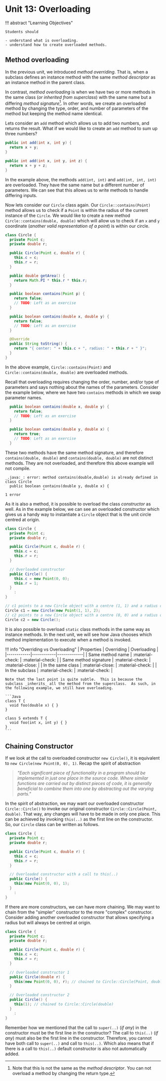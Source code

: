 # Unit 13: Overloading

!!! abstract "Learning Objectives"

    Students should

    - understand what is overloading.
    - understand how to create overloaded methods.

## Method overloading

In the previous unit, we introduced _method overriding_. That is, when a subclass defines an instance method with the same _method descriptor_ as an instance method in the parent class.

In contrast, _method overloading_ is when we have two or more methods in the same class (_or inherited from superclass_) with the same name but a differing _method signature_[^1]. In other words, we create an overloaded method by changing the type, order, and number of parameters of the method but keeping the method name identical. 

[^1]: Note that this is not the same as the _method descriptor_. You can not overload a method by changing the return type.

Lets consider an `add` method which allows us to add two numbers, and returns the result. What if we would like to create an `add` method to sum up three numbers?

```Java
public int add(int x, int y) {
  return x + y;
}

public int add(int x, int y, int z) {
  return x + y + z;
}
```

In the example above, the methods `add(int, int)` and `add(int, int, int)` are overloaded. They have the same name but a different number of parameters. We can see that this allows us to write methods to handle differing inputs. 

Now lets consider our `Circle` class again. Our `Circle::contains(Point)` method allows us to check if a `Point` is within the radius of the current instance of the `Circle`. We would like to create a new method `Circle::contains(double, double)` which will allow us to check if an `x` and `y` coordinate (_another valid representation of a point_) is within our circle.

```Java
class Circle {
  private Point c;   
  private double r;  

  public Circle(Point c, double r) {
    this.c = c;
    this.r = r;
  }

  public double getArea() {
    return Math.PI * this.r * this.r;
  }

  public boolean contains(Point p) {
    return false;
    // TODO: Left as an exercise
  }

  public boolean contains(double x, double y) {
    return false;
    // TODO: Left as an exercise
  }

  @Override
  public String toString() {
    return "{ center: " + this.c + ", radius: " + this.r + " }";
  }
}
```

In the above example, `Circle::contains(Point)` and `Circle::contains(double, double)` are overloaded methods. 

Recall that overloading requires changing the order, number, and/or type of parameters and says nothing about the names of the parameters. Consider the example below, where we have two `contains` methods in which we swap parameter names. 

```Java
  public boolean contains(double x, double y) {
    return false;
    // TODO: Left as an exercise
  }

  public boolean contains(double y, double x) {
    return true;
    // TODO: Left as an exercise
  }
```

These two methods have the same method signature, and therefore `contains(double, double)` and `contains(double, double)` are not distinct methods. They are not overloaded, and therefore this above example will not compile.

```
_.java:_: error: method contains(double,double) is already defined in class Circle
  public boolean contains(double y, double x) {
                 ^
1 error
```

As it is also a method, it is possible to overload the class _constructor_ as well. As in the example below, we can see an overloaded constructor which gives us a handy way to instantiate a `Circle` object that is the unit circle centred at origin.

```Java
class Circle {
  private Point c; 
  private double r;

  public Circle(Point c, double r) {
    this.c = c;
    this.r = r;
  }

  // Overloaded constructor
  public Circle() {
    this.c = new Point(0, 0);
    this.r = 1;
  }
    :
}
```

```Java
// c1 points to a new Circle object with a centre (1, 1) and a radius of 2
Circle c1 = new Circle(new Point(1, 1), 2); 
// c2 points to a new Circle object with a centre (0, 0) and a radius of 1
Circle c2 = new Circle();
```

It is also possible to overload `static` class methods in the same way as instance methods. In the next unit, we will see how Java chooses which method implementation to execute when a method is invoked.

!!! info "Overriding vs Overloading"
    | Properties | Overriding | Overloading |
    |------------|------------|-------------|
    | Same method name | :material-check: | :material-check: |
    | Same method signature | :material-check: | :material-close: |
    | In the same class | :material-close: | :material-check: |
    | In the subclass | :material-check: | :material-check: |

    Note that the last point is quite subtle.  This is because the subclass _inherits_ all the method from the superclass.  As such, in the following example, we still have overloading.

    ```Java
    class T {
      void foo(double x) { }
    }

    class S extends T {
      void foo(int x, int y) { }
    }
    ```

## Chaining Constructor

If we look at the call to overloaded constructor `new Circle()`, it is equivalent to `new Circle(new Point(0, 0), 1)`.  Recap the spirit of abstraction

> _"Each significant piece of functionality in a program should be implemented in just one place in the source code. Where similar functions are carried out by distinct pieces of code, it is generally beneficial to combine them into one by abstracting out the varying parts."_

In the spirit of abstraction, we may want our overloaded constructor `Circle::Circle()` to invoke our original constructor `Circle::Circle(Point, double)`.  That way, any changes will have to be made in only one place.  This can be achieved by invoking `this(..)` as the first line on the constructor.  So, our `Circle` class can be written as follows.

```Java
class Circle {
  private Point c;
  private double r;

  public Circle(Point c, double r) {
    this.c = c;
    this.r = r;
  }

  // Overloaded constructor with a call to this(..)
  public Circle() {
    this(new Point(0, 0), 1);
  }
    :
}
```

If there are more constructors, we can have more chaining.  We may want to chain from the "simpler" constructor to the more "complex" constructor.  Consider adding another overloaded constructor that allows specifying a radius but will always be centred at origin.

```Java
class Circle {
  private Point c;
  private double r;

  public Circle(Point c, double r) {
    this.c = c;
    this.r = r;
  }

  // Overloaded constructor 1
  public Circle(double r) {
    this(new Point(0, 0), r); // chained to Circle::Circle(Point, double)
  }

  // Overloaded constructor 2
  public Circle() {
    this(1); // chained to Circle::Circle(double)
  }
    :
}
```

Remember how we mentioned that the call to `super(..)` (_if any_) in the constructor must be the first line in the constructor?  The call to `this(..)` (_if any_) must also be the first line in the constructor.  Therefore, you cannot have both call to `super(..)` and call to `this(..)`.  Which also means that if there is a call to `this(..)` default constructor is also not automatically added.